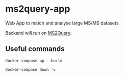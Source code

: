 # ms2query-app
Web App to match and analyse large MS/MS datasets

Backend will run on [MS2Query](https://github.com/iomega/ms2query).


## Useful commands 

`docker-compose up --build`

`docker-compose down -v`

